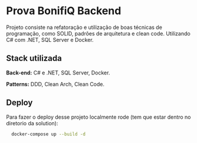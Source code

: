 
# Prova BonifiQ Backend

Projeto consiste na refatoração e utilização de boas técnicas de programação, como SOLID, padrões de arquitetura e clean code. Utilizando C# com .NET, SQL Server e Docker.


## Stack utilizada


**Back-end:** C# e .NET, SQL Server, Docker.

**Patterns:** DDD, Clean Arch, Clean Code.


## Deploy

Para fazer o deploy desse projeto localmente rode (tem que estar dentro no diretorio da solution):

```bash
  docker-compose up --build -d
```

